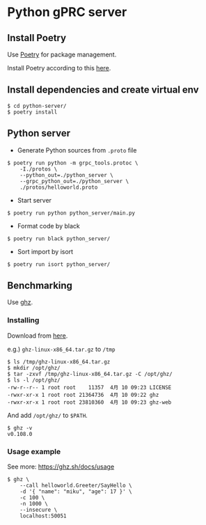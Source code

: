 # Python gPRC server #

## Install Poetry ##

Use [Poetry](https://python-poetry.org) for package management.

Install Poetry according to this [here](https://python-poetry.org/docs/#installation).

## Install dependencies and create virtual env ##

```console
$ cd python-server/
$ poetry install
```

## Python server ##

- Generate Python sources from `.proto` file

```console
$ poetry run python -m grpc_tools.protoc \
    -I./protos \
    --python_out=./python_server \
    --grpc_python_out=./python_server \
    ./protos/helloworld.proto
```

- Start server

```console
$ poetry run python python_server/main.py
```

- Format code by black

```console
$ poetry run black python_server/ 
```

- Sort import by isort

```console
$ poetry run isort python_server/ 
```

## Benchmarking ##

Use [ghz](https://ghz.sh).

### Installing ###

Download from [here](https://github.com/bojand/ghz/releases).

e.g.) `ghz-linux-x86_64.tar.gz` to `/tmp`

```console
$ ls /tmp/ghz-linux-x86_64.tar.gz
$ mkdir /opt/ghz/
$ tar -zxvf /tmp/ghz-linux-x86_64.tar.gz -C /opt/ghz/
$ ls -l /opt/ghz/
-rw-r--r-- 1 root root    11357  4月 10 09:23 LICENSE
-rwxr-xr-x 1 root root 21364736  4月 10 09:22 ghz
-rwxr-xr-x 1 root root 23810360  4月 10 09:23 ghz-web
```

And add `/opt/ghz/` to `$PATH`.

```console
$ ghz -v
v0.108.0 
```

### Usage example ###

See more: <https://ghz.sh/docs/usage>

```console
$ ghz \
    --call helloworld.Greeter/SayHello \
    -d '{ "name": "miku", "age": 17 }' \
    -c 100 \
    -n 1000 \
    --insecure \
    localhost:50051
```
